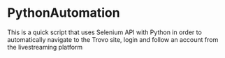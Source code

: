 # PythonAutomation
This is a quick script that uses Selenium API with Python in order to automatically navigate to the Trovo site, login and follow an account from the livestreaming platform
